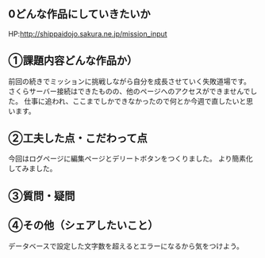 ## 0どんな作品にしていきたいか
HP:http://shippaidojo.sakura.ne.jp/mission_input

## ①課題内容どんな作品か）
  前回の続きでミッションに挑戦しながら自分を成長させていく失敗道場です。
  さくらサーバー接続はできたものの、他のページへのアクセスができませんでした。
  仕事に追われ、ここまでしかできなかったので何とか今週で直したいと思います。

## ②工夫した点・こだわって点
  今回はログページに編集ページとデリートボタンをつくりました。
  より簡素化してみました。

## ③質問・疑問


## ④その他（シェアしたいこと）
  データベースで設定した文字数を超えるとエラーになるから気をつけよう。